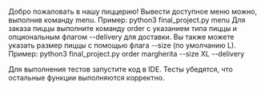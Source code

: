 Добро пожаловать в нашу пиццерию!
Вывести доступное меню можно, выполнив команду menu.
Пример:  python3 final_project.py menu
Для заказа пиццы выполните команду order с указанием типа пиццы и опциональным флагом --delivery для доставки. 
Вы также можете указать размер пиццы с помощью флага --size (по умолчанию L). 
Пример:  python3 final_project.py order margherita --size XL --delivery

Для выполнения тестов запустите код в IDE. Тесты убедятся, что остальные функции выполняются корректно.

   
